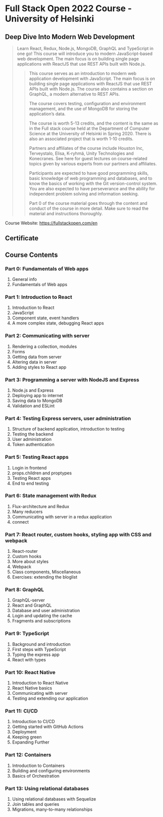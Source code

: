 # Full Stack Open 2022 Course - University of Helsinki

## Deep Dive Into Modern Web Development

> Learn React, Redux, Node.js, MongoDB, GraphQL and TypeScript in one go! This course will introduce you to modern JavaScript-based web development. The main focus is on building single page applications with ReactJS that use REST APIs built with Node.js.
>
> > This course serves as an introduction to modern web application development with JavaScript. The main focus is on building single page applications with ReactJS that use REST APIs built with Node.js. The course also contains a section on GraphQL, a modern alternative to REST APIs.
> >
> > The course covers testing, configuration and environment management, and the use of MongoDB for storing the application’s data.
> >
> > The course is worth 5-13 credits, and the content is the same as in the Full stack course held at the Department of Computer Science at the University of Helsinki in Spring 2020. There is also an associated project that is worth 1-10 credits.
> >
> > Partners and affiliates of the course include Houston Inc, Terveystalo, Elisa, K-ryhmä, Unity Technologies and Konecranes. See here for guest lectures on course-related topics given by various experts from our partners and affiliates.
> >
> > Participants are expected to have good programming skills, basic knowledge of web programming and databases, and to know the basics of working with the Git version-control system. You are also expected to have perseverance and the ability for independent problem solving and information seeking.
> >
> > Part 0 of the course material goes through the content and conduct of the course in more detail. Make sure to read the material and instructions thoroughly.

Course Website: https://fullstackopen.com/en

## Certificate

## Course Contents

### Part 0: Fundamentals of Web apps

1. General info
2. Fundamentals of Web apps

### Part 1: Introduction to React

1. Introduction to React
2. JavaScript
3. Component state, event handlers
4. A more complex state, debugging React apps

### Part 2: Communicating with server

1. Rendering a collection, modules
2. Forms
3. Getting data from server
4. Altering data in server
5. Adding styles to React app

### Part 3: Programming a server with NodeJS and Express

1. Node.js and Express
2. Deploying app to internet
3. Saving data to MongoDB
4. Validation and ESLint

### Part 4: Testing Express servers, user administration

1. Structure of backend application, introduction to testing
2. Testing the backend
3. User administration
4. Token authentication

### Part 5: Testing React apps

1. Login in frontend
2. props.children and proptypes
3. Testing React apps
4. End to end testing

### Part 6: State management with Redux

1. Flux-architecture and Redux
2. Many reducers
3. Communicating with server in a redux application
4. connect

### Part 7: React router, custom hooks, styling app with CSS and webpack

1. React-router
2. Custom hooks
3. More about styles
4. Webpack
5. Class components, Miscellaneous
6. Exercises: extending the bloglist

### Part 8: GraphQL

1. GraphQL-server
2. React and GraphQL
3. Database and user administration
4. Login and updating the cache
5. Fragments and subscriptions

### Part 9: TypeScript

1. Background and introduction
2. First steps with TypeScript
3. Typing the express app
4. React with types

### Part 10: React Native

1. Introduction to React Native
2. React Native basics
3. Communicating with server
4. Testing and extending our application

### Part 11: CI/CD

1. Introduction to CI/CD
2. Getting started with GitHub Actions
3. Deployment
4. Keeping green
5. Expanding Further

### Part 12: Containers

1. Introduction to Containers
2. Building and configuring environments
3. Basics of Orchestration

### Part 13: Using relational databases

1. Using relational databases with Sequelize
2. Join tables and queries
3. Migrations, many-to-many relationships
